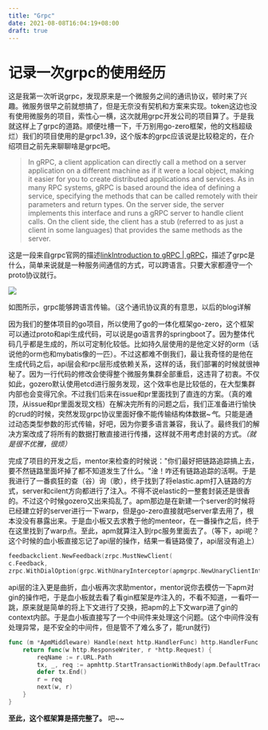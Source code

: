 ```yaml
---
title: "Grpc"
date: 2021-08-08T16:04:19+08:00
draft: true
---
```

# 记录一次grpc的使用经历

这是我第一次听说grpc，发现原来是一个微服务之间的通讯协议，顿时来了兴趣。微服务很早之前就想搞了，但是无奈没有契机和方案来实现。token这边也没有使用微服务的项目，索性心一横，这次就用grpc开发公司的项目算了。于是我就这样上了grpc的道路。顺便吐槽一下，千万别用go-zero框架，他的文档超级烂）我们的项目使用的是grpc1.39，这个版本的grpc应该说是比较稳定的，在介绍项目之前先来聊聊啥是grpc吧。

> In gRPC, a client application can directly call a method on a server application on a different machine as if it were a local object, making it easier for you to create distributed applications and services. As in many RPC systems, gRPC is based around the idea of defining a service, specifying the methods that can be called remotely with their parameters and return types. On the server side, the server implements this interface and runs a gRPC server to handle client calls. On the client side, the client has a stub (referred to as just a client in some languages) that provides the same methods as the server.

这是一段来自grpc官网的描述[link]()[Introduction to gRPC | gRPC](https://grpc.io/docs/what-is-grpc/introduction/)，描述了grpc是什么，简单来说就是一种服务间通信的方式，可以跨语言。只要大家都遵守一个proto协议就行。

![](https://grpc.io/img/landing-2.svg)

如图所示，grpc能够跨语言传输。（这个通讯协议真的有意思，以后的blog详解

因为我们的整体项目的go项目，所以使用了go的一体化框架go-zero，这个框架可以通过proto和api生成代码，可以说是go语言界的springboot了。因为整体代码几乎都是生成的，所以可定制化较低。比如持久层使用的是他定义好的orm（话说他的orm也和mybatis像的一匹）。不过这都难不倒我们，最让我奇怪的是他在生成代码之后，api层会和rpc层形成依赖关系，这样的话，我们部署的时候就很神秘了。因为一行代码的修改会使得整个微服务集群全部重启，这违背了初衷。不仅如此，gozero默认使用etcd进行服务发现，这个效率也是比较低的，在大型集群内部也会变得冗余。不过我们后来在issue和pr里面找到了直连的方案。（真的难顶，从issue和pr里面发现文档）在解决完所有的问题之后，我们正准备进行愉快的crud的时候，突然发现grpc协议里面好像不能传输结构体数据~*气*。只能是通过动态类型参数的形式传输，好吧，因为你要多语言兼容，我认了。最终我们的解决方案改成了将所有的数据打散直接进行传播，这样就不用考虑封装的方式。*（就是很不优雅，很烦）*

完成了项目的开发之后，mentor来检查的时候说："你们最好把链路追踪搞上去，要不然链路里面坏掉了都不知道发生了什么。"淦！咋还有链路追踪的活啊。于是我进行了一番疯狂的查（谷）询（歌），终于找到了将elastic.apm打入链路的方式，server和cilent方向都进行了注入。不得不说elastic的一整套封装还是很香的。不过这个时候gozero又出来捣乱了。apm那边是在新建一个server的时候将已经建立好的server进行一下warp，但是go-zero直接就吧server拿去用了，根本没没有暴露出来。于是血小板又去求教于他的menteor，在一番操作之后，终于在这里找到了warp点。至此，apm就算注入到rpc服务里面去了。（等下，api呢？这个时候的血小板直接忘记了api层的操作，结果一看链路傻了，api层没有追上）

```go
feedbackclient.NewFeedback(zrpc.MustNewClient(
c.Feedback,
zrpc.WithDialOption(grpc.WithUnaryInterceptor(apmgrpc.NewUnaryClientInterceptor())))),
```

api层的注入更是曲折，血小板再次求助mentor，mentor说你去模仿一下apm对gin的操作吧，于是血小板就去看了看gin框架是咋注入的，不看不知道，一看吓一跳，原来就是简单的将上下文进行了交换，把apm的上下文warp进了gin的context内部。于是血小板直接写了一个中间件来处理这个问题。(这个中间件没有处理异常，是不安全的中间件，但是管不了难么多了，能run就行)

```go
func (m *ApmMiddleware) Handle(next http.HandlerFunc) http.HandlerFunc {
	return func(w http.ResponseWriter, r *http.Request) {
		reqName := r.URL.Path
		tx, _, req := apmhttp.StartTransactionWithBody(apm.DefaultTracer, reqName, r)
		defer tx.End()
		r = req
		next(w, r)
	}
}
```

**至此，这个框架算是搭完整了。** 吧~~
